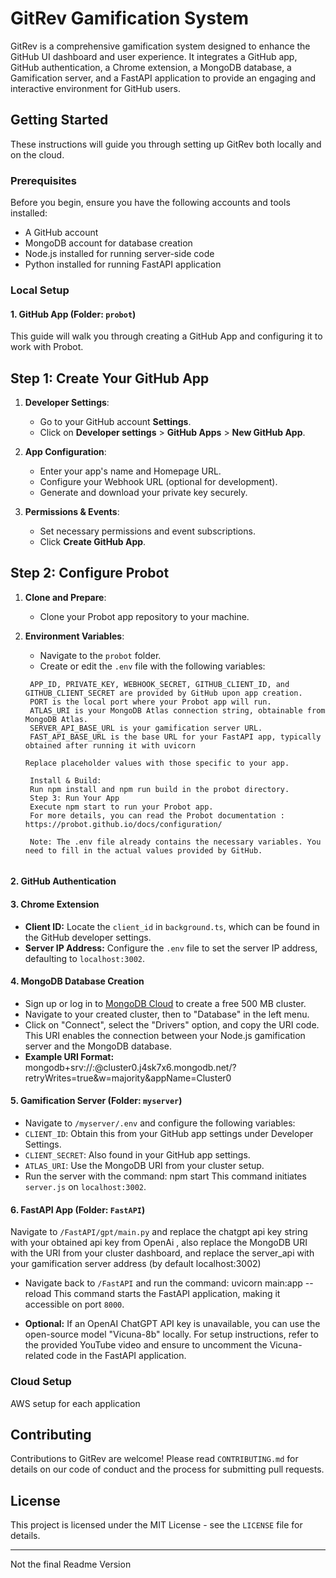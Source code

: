 # GitRev Gamification System

GitRev is a comprehensive gamification system designed to enhance the GitHub UI dashboard and user experience. It integrates a GitHub app, GitHub authentication, a Chrome extension, a MongoDB database, a Gamification server, and a FastAPI application to provide an engaging and interactive environment for GitHub users.

## Getting Started

These instructions will guide you through setting up GitRev both locally and on the cloud.

### Prerequisites

Before you begin, ensure you have the following accounts and tools installed:
- A GitHub account
- MongoDB account for database creation
- Node.js installed for running server-side code
- Python installed for running FastAPI application

### Local Setup

#### 1. GitHub App (Folder: `probot`)


This guide will walk you through creating a GitHub App and configuring it to work with Probot.

## Step 1: Create Your GitHub App

1. **Developer Settings**:
   - Go to your GitHub account **Settings**.
   - Click on **Developer settings** > **GitHub Apps** > **New GitHub App**.

2. **App Configuration**:
   - Enter your app's name and Homepage URL.
   - Configure your Webhook URL (optional for development).
   - Generate and download your private key securely.

3. **Permissions & Events**:
   - Set necessary permissions and event subscriptions.
   - Click **Create GitHub App**.

## Step 2: Configure Probot

1. **Clone and Prepare**:
   - Clone your Probot app repository to your machine.

2. **Environment Variables**:
   - Navigate to the `probot` folder.
   - Create or edit the `.env` file with the following variables:

   ```env
    APP_ID, PRIVATE_KEY, WEBHOOK_SECRET, GITHUB_CLIENT_ID, and GITHUB_CLIENT_SECRET are provided by GitHub upon app creation.
    PORT is the local port where your Probot app will run.
    ATLAS_URI is your MongoDB Atlas connection string, obtainable from MongoDB Atlas.
    SERVER_API_BASE_URL is your gamification server URL.
    FAST_API_BASE_URL is the base URL for your FastAPI app, typically obtained after running it with uvicorn

   Replace placeholder values with those specific to your app.

    Install & Build:
    Run npm install and npm run build in the probot directory.
    Step 3: Run Your App
    Execute npm start to run your Probot app.
    For more details, you can read the Probot documentation : https://probot.github.io/docs/configuration/

    Note: The .env file already contains the necessary variables. You need to fill in the actual values provided by GitHub.


#### 2. GitHub Authentication

#### 3. Chrome Extension
- **Client ID:** Locate the `client_id` in `background.ts`, which can be found in the GitHub developer settings.
- **Server IP Address:** Configure the `.env` file to set the server IP address, defaulting to `localhost:3002`.

#### 4. MongoDB Database Creation
- Sign up or log in to [MongoDB Cloud](https://www.mongodb.com/products/platform/cloud) to create a free 500 MB cluster.
- Navigate to your created cluster, then to "Database" in the left menu.
- Click on "Connect", select the "Drivers" option, and copy the URI code. This URI enables the connection between your Node.js gamification server and the MongoDB database.
- **Example URI Format:**
mongodb+srv://<username>:<password>@cluster0.j4sk7x6.mongodb.net/?retryWrites=true&w=majority&appName=Cluster0

#### 5. Gamification Server (Folder: `myserver`)
- Navigate to `/myserver/.env` and configure the following variables:
- `CLIENT_ID`: Obtain this from your GitHub app settings under Developer Settings.
- `CLIENT_SECRET`: Also found in your GitHub app settings.
- `ATLAS_URI`: Use the MongoDB URI from your cluster setup.
- Run the server with the command:
npm start
This command initiates `server.js` on `localhost:3002`.

#### 6. FastAPI App (Folder: `FastAPI`)
Navigate to `/FastAPI/gpt/main.py` and replace the chatgpt api key string with your obtained api key from OpenAi , also replace the MongoDB URI with the URI from your cluster dashboard, and replace the server_api with your gamification server address (by default localhost:3002)

- Navigate back to `/FastAPI` and run the command:
uvicorn main:app --reload
This command starts the FastAPI application, making it accessible on port `8000`.

- **Optional:** If an OpenAI ChatGPT API key is unavailable, you can use the open-source model "Vicuna-8b" locally. For setup instructions, refer to the provided YouTube video and ensure to uncomment the Vicuna-related code in the FastAPI application.

### Cloud Setup

AWS setup for each application

## Contributing

Contributions to GitRev are welcome! Please read `CONTRIBUTING.md` for details on our code of conduct and the process for submitting pull requests.

## License

This project is licensed under the MIT License - see the `LICENSE` file for details.


-------------------------------------------------------------
Not the final Readme Version